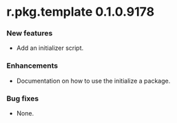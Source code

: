 # r.pkg.template 0.1.0.9178

### New features

* Add an initializer script.

### Enhancements

* Documentation on how to use the initialize a package.

### Bug fixes

* None.